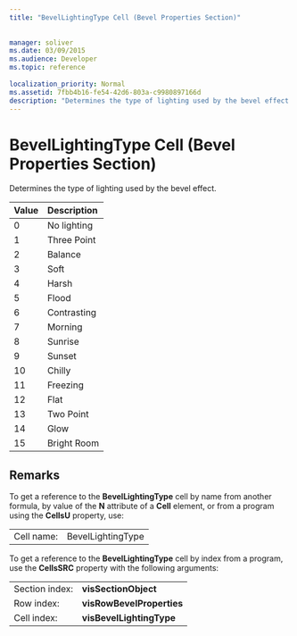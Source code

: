 ```yaml
---
title: "BevelLightingType Cell (Bevel Properties Section)"
 
 
manager: soliver
ms.date: 03/09/2015
ms.audience: Developer
ms.topic: reference
 
localization_priority: Normal
ms.assetid: 7fbb4b16-fe54-42d6-803a-c9980897166d
description: "Determines the type of lighting used by the bevel effect."
---
```


# BevelLightingType Cell (Bevel Properties Section)

Determines the type of lighting used by the bevel effect.
  
|**Value**|**Description**|
|:-----|:-----|
|0  <br/> |No lighting  <br/> |
|1  <br/> |Three Point  <br/> |
|2  <br/> |Balance  <br/> |
|3  <br/> |Soft  <br/> |
|4  <br/> |Harsh  <br/> |
|5  <br/> |Flood  <br/> |
|6  <br/> |Contrasting  <br/> |
|7  <br/> |Morning  <br/> |
|8  <br/> |Sunrise  <br/> |
|9  <br/> |Sunset  <br/> |
|10  <br/> |Chilly  <br/> |
|11  <br/> |Freezing  <br/> |
|12  <br/> |Flat  <br/> |
|13  <br/> |Two Point  <br/> |
|14  <br/> |Glow  <br/> |
|15  <br/> |Bright Room  <br/> |
   
## Remarks

To get a reference to the **BevelLightingType** cell by name from another formula, by value of the **N** attribute of a **Cell** element, or from a program using the **CellsU** property, use: 
  
|||
|:-----|:-----|
|Cell name:  <br/> |BevelLightingType  <br/> |
   
To get a reference to the **BevelLightingType** cell by index from a program, use the **CellsSRC** property with the following arguments: 
  
|||
|:-----|:-----|
|Section index:  <br/> |**visSectionObject** <br/> |
|Row index:  <br/> |**visRowBevelProperties** <br/> |
|Cell index:  <br/> |**visBevelLightingType** <br/> |
   

